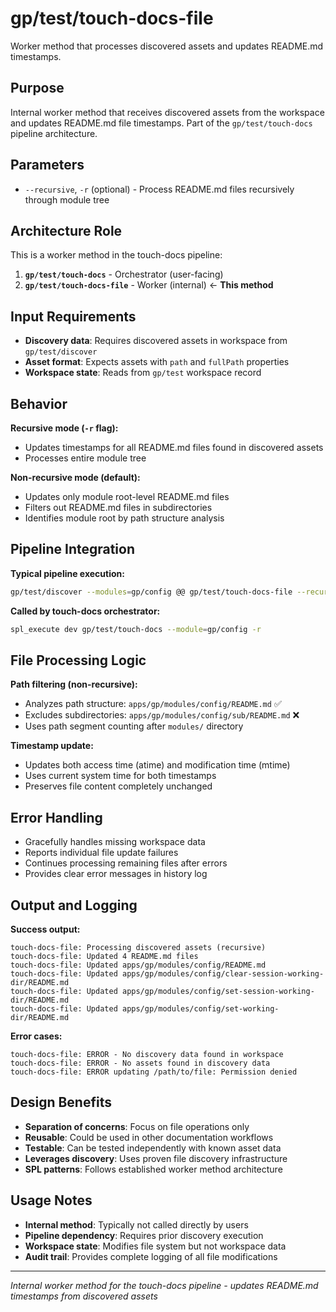 # gp/test/touch-docs-file

Worker method that processes discovered assets and updates README.md timestamps.

## Purpose
Internal worker method that receives discovered assets from the workspace and updates README.md file timestamps. Part of the `gp/test/touch-docs` pipeline architecture.

## Parameters
- `--recursive`, `-r` (optional) - Process README.md files recursively through module tree

## Architecture Role
This is a worker method in the touch-docs pipeline:
1. **`gp/test/touch-docs`** - Orchestrator (user-facing)
2. **`gp/test/touch-docs-file`** - Worker (internal) ← **This method**

## Input Requirements
- **Discovery data**: Requires discovered assets in workspace from `gp/test/discover`
- **Asset format**: Expects assets with `path` and `fullPath` properties
- **Workspace state**: Reads from `gp/test` workspace record

## Behavior

**Recursive mode (`-r` flag):**
- Updates timestamps for all README.md files found in discovered assets
- Processes entire module tree

**Non-recursive mode (default):**
- Updates only module root-level README.md files
- Filters out README.md files in subdirectories
- Identifies module root by path structure analysis

## Pipeline Integration

**Typical pipeline execution:**
```bash
gp/test/discover --modules=gp/config @@ gp/test/touch-docs-file --recursive
```

**Called by touch-docs orchestrator:**
```bash
spl_execute dev gp/test/touch-docs --module=gp/config -r
```

## File Processing Logic

**Path filtering (non-recursive):**
- Analyzes path structure: `apps/gp/modules/config/README.md` ✅
- Excludes subdirectories: `apps/gp/modules/config/sub/README.md` ❌
- Uses path segment counting after `modules/` directory

**Timestamp update:**
- Updates both access time (atime) and modification time (mtime)
- Uses current system time for both timestamps
- Preserves file content completely unchanged

## Error Handling
- Gracefully handles missing workspace data
- Reports individual file update failures
- Continues processing remaining files after errors
- Provides clear error messages in history log

## Output and Logging

**Success output:**
```
touch-docs-file: Processing discovered assets (recursive)
touch-docs-file: Updated 4 README.md files
touch-docs-file: Updated apps/gp/modules/config/README.md
touch-docs-file: Updated apps/gp/modules/config/clear-session-working-dir/README.md
touch-docs-file: Updated apps/gp/modules/config/set-session-working-dir/README.md
touch-docs-file: Updated apps/gp/modules/config/set-working-dir/README.md
```

**Error cases:**
```
touch-docs-file: ERROR - No discovery data found in workspace
touch-docs-file: ERROR - No assets found in discovery data
touch-docs-file: ERROR updating /path/to/file: Permission denied
```

## Design Benefits
- **Separation of concerns**: Focus on file operations only
- **Reusable**: Could be used in other documentation workflows
- **Testable**: Can be tested independently with known asset data
- **Leverages discovery**: Uses proven file discovery infrastructure
- **SPL patterns**: Follows established worker method architecture

## Usage Notes
- **Internal method**: Typically not called directly by users
- **Pipeline dependency**: Requires prior discovery execution
- **Workspace state**: Modifies file system but not workspace data
- **Audit trail**: Provides complete logging of all file modifications

---

*Internal worker method for the touch-docs pipeline - updates README.md timestamps from discovered assets*